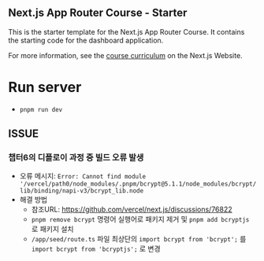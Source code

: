 ## Next.js App Router Course - Starter

This is the starter template for the Next.js App Router Course. It contains the starting code for the dashboard application.

For more information, see the [course curriculum](https://nextjs.org/learn) on the Next.js Website.


# Run server
- `pnpm run dev`


## ISSUE
### 챕터6의 디플로이 과정 중 빌드 오류 발생
- 오류 메시지: `Error: Cannot find module '/vercel/path0/node_modules/.pnpm/bcrypt@5.1.1/node_modules/bcrypt/lib/binding/napi-v3/bcrypt_lib.node`
-  해결 방법
    - 참조URL: https://github.com/vercel/next.js/discussions/76822
    - `pnpm remove bcrypt` 명령어 실행어로 패키지 제거 및 `pnpm add bcryptjs` 로 패키지 설치
    - `/app/seed/route.ts` 파일 최상단의 `import bcrypt from 'bcrypt';` 를 `import bcrypt from 'bcryptjs';` 로 변경